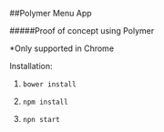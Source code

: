 ##Polymer Menu App


#####Proof of concept using Polymer

*Only supported in Chrome

Installation:

1. `bower install`

2. `npm install`

3. `npn start`
